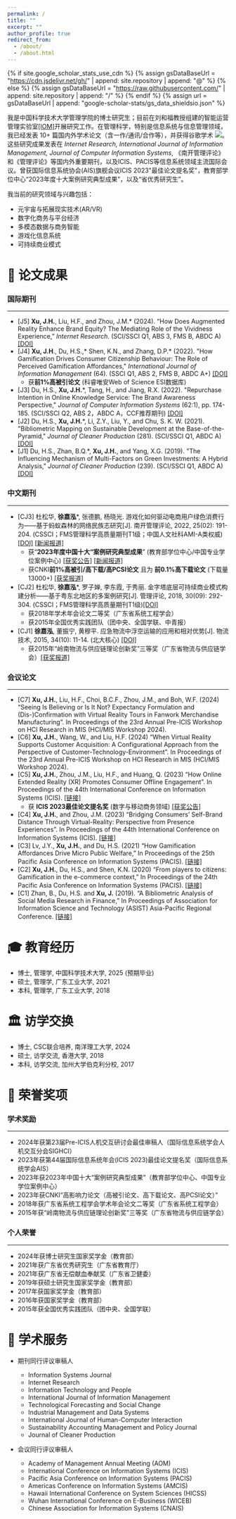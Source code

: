 ```yaml
---
permalink: /
title: ""
excerpt: ""
author_profile: true
redirect_from: 
  - /about/
  - /about.html
---
```


{% if site.google_scholar_stats_use_cdn %}
{% assign gsDataBaseUrl = "https://cdn.jsdelivr.net/gh/" | append: site.repository | append: "@" %}
{% else %}
{% assign gsDataBaseUrl = "https://raw.githubusercontent.com/" | append: site.repository | append: "/" %}
{% endif %}
{% assign url = gsDataBaseUrl | append: "google-scholar-stats/gs_data_shieldsio.json" %}

<span class='anchor' id='about-me'></span>

我是中国科学技术大学管理学院的博士研究生；目前在刘和福教授组建的智能运营管理实验室[[IOM]](http://institution.ustc.edu.cn/iom/)开展研究工作。在管理科学，特别是信息系统与信息管理领域，我已经发表 10+ 篇国内外学术论文（含一作/通讯/合作等），并获得谷歌学术 <a href='https://scholar.google.com/citations?user=B26bu8EAAAAJ'><img src="https://img.shields.io/endpoint?url={{ url | url_encode }}&logo=Google%20Scholar&labelColor=f6f6f6&color=9cf&style=flat&label=引用"></a>。这些研究成果发表在 _Internet Research, International Journal of Information Management, Journal of Computer Information Systems_, 《南开管理评论》和《管理评论》等国内外重要期刊，以及ICIS、PACIS等信息系统领域主流国际会议。曾获国际信息系统协会(AIS)旗舰会议ICIS 2023"最佳论文提名奖"，教育部学位中心“2023年度十大案例研究典型成果”，以及“省优秀研究生”。

我当前的研究领域与兴趣包括：
* 元宇宙与拓展现实技术(AR/VR)
* 数字化商务与平台经济
* 多模态数据与商务智能
* 游戏化信息系统
* 可持续商业模式


<span class='anchor' id='-lwzl'></span>

# 📝 论文成果

### 国际期刊
---
* [J5] **Xu, J.H.**, Liu, H.F., and Zhou, J.M.* (2024). “How Does Augmented Reality Enhance Brand Equity? The Mediating Role of the Vividness Experience,” _Internet Research_. (SCI/SSCI Q1, ABS 3, FMS B, ABDC A) [[DOI]](https://doi.org/10.1108/INTR-09-2023-0738)
* [J4]	**Xu, J.H**., Du, H.S.,* Shen, K.N., and Zhang, D.P.* (2022). "How Gamification Drives Consumer Citizenship Behaviour: The Role of Perceived Gamification Affordances," _International Journal of Information Management_ (64). (SSCI Q1, ABS 2, FMS B, ABDC A+) [[DOI]](https://doi.org/10.1016/j.ijinfomgt.2022.102477)
  * 获**前1%高被引论文** (科睿唯安Web of Science ESI数据库)
* [J3]	Du, H.S., **Xu, J.H.***, Tang, H., and Jiang, R.X. (2022). "Repurchase Intention in Online Knowledge Service: The Brand Awareness Perspective," _Journal of Computer Information Systems_ (62:1), pp. 174-185. (SCI/SSCI Q2, ABS 2，ABDC A，CCF推荐期刊) [[DOI]](https://doi.org/10.1080/08874417.2020.1759159)
* [J2]	Du, H.S., **Xu, J.H.***, Li, Z.Y., Liu, Y., and Chu, S. K. W. (2021). "Bibliometric Mapping on Sustainable Development at the Base-of-the-Pyramid," _Journal of Cleaner Production_ (281). (SCI/SSCI Q1, ABDC A) [[DOI]](https://doi.org/10.1016/j.jclepro.2020.125290)
* [J1]	Du, H.S., Zhan, B.Q.*, **Xu, J.H.**, and Yang, X.G. (2019). "The Influencing Mechanism of Multi-Factors on Green Investments: A Hybrid Analysis," _Journal of Cleaner Production_ (239). (SCI/SSCI Q1, ABDC A) [[DOI]](https://doi.org/10.1016/j.jclepro.2019.117977)


### 中文期刊
---
* [CJ3]	杜松华, **徐嘉泓***, 张德鹏, 杨晓光. 游戏化如何驱动电商用户绿色消费行为——基于蚂蚁森林的网络民族志研究[J]. 南开管理评论, 2022, 25(02): 191-204.  (CSSCI；FMS管理科学高质量期刊T1级；中国人文社科AMI-A类权威)  [[DOI]](https://doi.org/10.3969/j.issn.1008-3448.2022.02.019) [[新闻报道]](http://www.fter50.org.cn/research/1424.html) 
  * 获“**2023年度中国十大“案例研究典型成果**” (教育部学位中心/中国专业学位案例中心) [[获奖公告]](https://case.cdgdc.edu.cn//index/sfalyj.do) [[新闻报道]](https://mp.weixin.qq.com/s?__biz=MzAxOTc4NDczNA==&mid=2653665709&idx=1&sn=fd314c26b67116769ed2cdabc7d85d56&chksm=801eacdcb76925caef4debd3154b7f22987156cca7de73d026589205d706fdf99977c7e4673c&scene=27) 
  * 获CNKI**前1%高被引/高下载/高PCSI论文** 且为 **前0.1%高下载论文** (下载量13000+) [[获奖报道]](http://institution.ustc.edu.cn/iom/zh_CN/article/688833/content/3579.htm)
* [CJ2]	杜松华, **徐嘉泓***, 罗子婵, 李东霞, 于秀丽. 金字塔底层可持续商业模式构建分析——基于粤东北地区的多案例研究[J]. 管理评论, 2018, 30(09): 292-304. (CSSCI；FMS管理科学高质量期刊T1级)[[DOI]](https://doi.org/10.14120/j.cnki.cn11-5057/f.2018.09.027)
  * 获2018年学术年会论文二等奖（广东省系统工程学会）
  * 获2015年全国优秀实践团队（团中央、全国学联、中青报）
* [CJ1]	**徐嘉泓**, 董振宁, 黄穆平. 应急物流中浮空运输的应用和相对优势[J]. 物流技术, 2015, 34(10): 11-14. (北大核心) [[DOI]](https://doi.org/10.3969/j.issn.1005-152X.2015.10.004)
  * 获2015年“岭南物流与供应链理论创新奖”三等奖（广东省物流与供应链学会）[[获奖报道]](https://glxy.gdut.edu.cn/info/1234/8229.htm)

<span class='anchor' id='-xshy'></span>
### 会议论文 
---
* [C7] **Xu, J.H.**, Liu, H.F., Choi, B.C.F., Zhou, J.M., and Boh, W.F. (2024) “Seeing Is Believing or Is It Not? Expectancy Formulation and (Dis-)Confirmation with Virtual Reality Tours in Fanwork Merchandise Manufacturing”. In Proceedings of the 23rd Annual Pre-ICIS Workshop on HCI Research in MIS (HCI/MIS Workshop 2024).
* [C6] **Xu, J.H.**, Wang, W., and Liu, H.F. (2024) “When Virtual Reality Supports Customer Acquisition: A Configurational Approach from the Perspective of Customer-Technology-Environment”. In Proceedings of the 23rd Annual Pre-ICIS Workshop on HCI Research in MIS (HCI/MIS Workshop 2024).
* [C5]	**Xu, J.H.**, Zhou, J.M., Liu, H.F., and Huang, Q. (2023) “How Online Extended Reality (XR) Promotes Consumer Offline Engagement”. In Proceedings of the 44th International Conference on Information Systems (ICIS). [[链接]](https://aisel.aisnet.org/icis2023/emobilecomm/emobilecomm/2/)
  * 获 **ICIS 2023最佳论文提名奖** (数字与移动商务领域) [[获奖公告]](https://aisel.aisnet.org/icis2023/awards.html)
* [C4]	**Xu, J.H.**, and Zhou, J.M. (2023) “Bridging Consumers’ Self-Brand Distance Through Virtual-Reality: Perspective from Presence Experiences”. In Proceedings of the 44th International Conference on Information Systems (ICIS). [[链接]](https://aisel.aisnet.org/icis2023/techandfow/techandfow/10/)
* [C3]	Lv, J.Y., **Xu, J.H.**, and Du, H.S. (2021) “How Gamification Affordances Drive Micro Public Welfare,” In Proceedings of the 25th Pacific Asia Conference on Information Systems (PACIS). [[链接]](https://aisel.aisnet.org/pacis2021/187/)
* [C2]	**Xu, J.H.**, Du, H.S., and Shen, K.N. (2020) “From players to citizens: Gamification in the e-commerce context,” In Proceedings of the 24th Pacific Asia Conference on Information Systems (PACIS). [[链接]](https://aisel.aisnet.org/pacis2020/233/)
* [C1]	Zhan, B., Du, H.S. and **Xu, J.** (2019). “A Bibliometric Analysis of Social Media Research in Finance,” In Proceedings of Association for Information Science and Technology (ASIST) Asia-Pacific Regional Conference. [[链接]](https://asistdl.onlinelibrary.wiley.com/pb-assets/assets/23739231/ASIST-AP%202019%20Conference%20Proceedings-1606758940430.pdf)


<span class='anchor' id='-xl'></span>

# 🎓 教育经历
* 博士, 管理学, 中国科学技术大学, 2025 (预期毕业)
* 硕士, 管理学, 广东工业大学, 2021
* 本科, 管理学, 广东工业大学, 2018

# 🏛️ 访学交换
* 博士, CSC联合培养, 南洋理工大学, 2024
* 硕士, 访学交流, 香港大学, 2018
* 本科, 访学交流, 加州大学伯克利分校, 2017

<span class='anchor' id='-ryjx'></span>

# 🏅 荣誉奖项

### 学术奖励
---
* 2024年获第23届Pre-ICIS人机交互研讨会最佳审稿人（国际信息系统学会人机交互分会SIGHCI）
* 2023年获第44届国际信息系统年会(ICIS 2023)最佳论文提名奖（国际信息系统学会AIS）
* 2023年获2023年中国十大“案例研究典型成果”（教育部学位中心、中国专业学位案例中心）
* 2023年获CNKI“高影响力论文（高被引论文、高下载论文、高PCSI论文）”
* 2018年获广东省系统工程学会学术年会论文二等奖（广东省系统工程学会）
* 2015年获“岭南物流与供应链理论创新奖”三等奖（广东省物流与供应链学会）

### 个人荣誉
---
* 2024年获博士研究生国家奖学金（教育部）
* 2021年获广东省优秀研究生（广东省教育厅）
* 2021年获广东省无偿献血奉献奖（广东省卫健委）
* 2019年获硕士研究生国家奖学金（教育部）
* 2017年获国家奖学金（教育部）
* 2016年获国家奖学金（教育部）
* 2015年获全国优秀实践团队（团中央、全国学联）


<span class='anchor' id='-services'></span>
# 📖 学术服务
* 期刊同行评议审稿人
  * Information Systems Journal
  * Internet Research
  * Information Technology and People
  * International Journal of Information Management
  * Technological Forecasting and Social Change
  * Industrial Management and Data Systems
  * International Journal of Human-Computer Interaction
  * Sustainability Accounting Management and Policy Journal
  * Journal of Cleaner Production

* 会议同行评议审稿人
  * Academy of Management Annual Meeting (AOM)
  * International Conference on Information Systems (ICIS)
  * Pacific Asia Conference on Information Systems (PACIS)
  * Americas Conference on Information Systems (AMCIS)
  * Hawaii International Conference on System Sciences (HICSS)
  * Wuhan International Conference on E-Business (WICEB)
  * Chinese Association for Information Systems (CNAIS)


